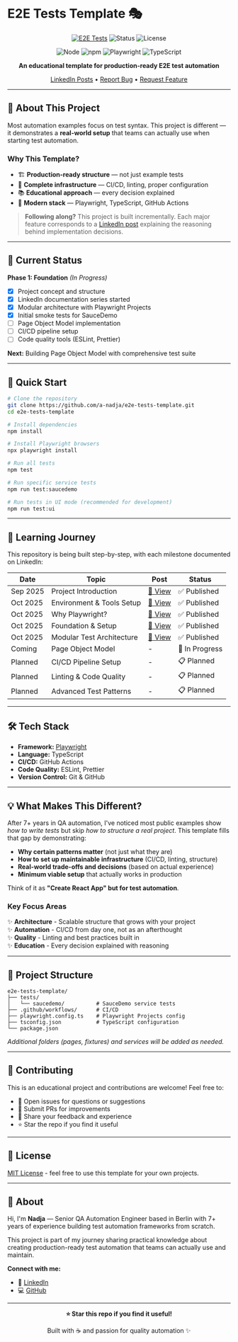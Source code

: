 # E2E Tests Template 🎭

<div align="center">

[![E2E Tests](https://github.com/a-nadja/e2e-tests-template/actions/workflows/playwright.yml/badge.svg)](https://github.com/a-nadja/e2e-tests-template/actions/workflows/playwright.yml)
![Status](https://img.shields.io/badge/status-in%20progress-yellow)
![License](https://img.shields.io/badge/license-MIT-green)

![Node](https://img.shields.io/badge/node-22.20.0-green)
![npm](https://img.shields.io/badge/npm-11.6.1-red)
![Playwright](https://img.shields.io/badge/playwright-1.56.0-45ba4b)
![TypeScript](https://img.shields.io/badge/typescript-5.0+-3178c6)


**An educational template for production-ready E2E test automation**

[LinkedIn Posts](https://www.linkedin.com/search/results/all/?keywords=%23e2e_tests_template) • [Report Bug](../../issues) • [Request Feature](../../issues)

</div>

---

## 🎯 About This Project

Most automation examples focus on test syntax. This project is different — it demonstrates a **real-world setup** that teams can actually use when starting test automation.

### Why This Template?

- 🏗️ **Production-ready structure** — not just example tests
- 🔧 **Complete infrastructure** — CI/CD, linting, proper configuration
- 📚 **Educational approach** — every decision explained
- 🚀 **Modern stack** — Playwright, TypeScript, GitHub Actions

> **Following along?** This project is built incrementally. Each major feature corresponds to a [LinkedIn post](https://www.linkedin.com/search/results/all/?keywords=%23e2e_tests_template) explaining the reasoning behind implementation decisions.

---

## 🚧 Current Status

**Phase 1: Foundation** _(In Progress)_
- [x] Project concept and structure
- [x] LinkedIn documentation series started
- [x] Modular architecture with Playwright Projects
- [x] Initial smoke tests for SauceDemo
- [ ] Page Object Model implementation
- [ ] CI/CD pipeline setup
- [ ] Code quality tools (ESLint, Prettier)

**Next:** Building Page Object Model with comprehensive test suite

---

## 🚀 Quick Start

```bash
# Clone the repository
git clone https://github.com/a-nadja/e2e-tests-template.git
cd e2e-tests-template

# Install dependencies
npm install

# Install Playwright browsers
npx playwright install

# Run all tests
npm test

# Run specific service tests
npm run test:saucedemo

# Run tests in UI mode (recommended for development)
npm run test:ui
```

---

## 📖 Learning Journey

This repository is being built step-by-step, with each milestone documented on LinkedIn:

| Date | Topic | Post | Status |
|------|-------|------|--------|
| Sep 2025 | Project Introduction | [🔗 View](https://www.linkedin.com/posts/ageeva-nadja_qaautomation-playwright-cicd-activity-7378350301327749121-Fpsf?utm_source=share&utm_medium=member_desktop&rcm=ACoAACv37cIB1LMDZh1gVc3qjYOmQc_7DYawg-o) | ✅ Published |
| Oct 2025 | Environment & Tools Setup | [🔗 View](https://www.linkedin.com/posts/ageeva-nadja_e2eabrtestsabrtemplate-qaautomation-playwright-activity-7378876285525094400-TbOU?utm_source=share&utm_medium=member_desktop&rcm=ACoAACv37cIB1LMDZh1gVc3qjYOmQc_7DYawg-o) | ✅ Published |
| Oct 2025 | Why Playwright? | [🔗 View](https://www.linkedin.com/posts/ageeva-nadja_e2eabrtestsabrtemplate-qaautomation-playwright-activity-7381066367086510081-Z8-v?utm_source=share&utm_medium=member_desktop&rcm=ACoAACv37cIB1LMDZh1gVc3qjYOmQc_7DYawg-o) | ✅ Published |
| Oct 2025 | Foundation & Setup | [🔗 View](https://www.linkedin.com/posts/ageeva-nadja_e2eabrtestsabrtemplate-qaautomation-testautomation-activity-7381988060210565121-AScC?utm_source=share&utm_medium=member_desktop&rcm=ACoAACv37cIB1LMDZh1gVc3qjYOmQc_7DYawg-o) | ✅ Published |
| Oct 2025 | Modular Test Architecture | [🔗 View](https://www.linkedin.com/posts/ageeva-nadja_e2eabrtestsabrtemplate-qaautomation-playwright-activity-7382496259644854272-Xv6f?utm_source=share&utm_medium=member_desktop&rcm=ACoAACv37cIB1LMDZh1gVc3qjYOmQc_7DYawg-o) | ✅ Published |
| Coming | Page Object Model | - | 🔄 In Progress |
| Planned | CI/CD Pipeline Setup | - | 📋 Planned |
| Planned | Linting & Code Quality | - | 📋 Planned |
| Planned | Advanced Test Patterns | - | 📋 Planned |

---

## 🛠️ Tech Stack

- **Framework:** [Playwright](https://playwright.dev/)
- **Language:** TypeScript
- **CI/CD:** GitHub Actions
- **Code Quality:** ESLint, Prettier
- **Version Control:** Git & GitHub

---

## 💡 What Makes This Different?

After 7+ years in QA automation, I've noticed most public examples show *how to write tests* but skip *how to structure a real project*. This template fills that gap by demonstrating:

- **Why certain patterns matter** (not just what they are)
- **How to set up maintainable infrastructure** (CI/CD, linting, structure)
- **Real-world trade-offs and decisions** (based on actual experience)
- **Minimum viable setup** that actually works in production

Think of it as **"Create React App" but for test automation**.

### Key Focus Areas

✨ **Architecture** - Scalable structure that grows with your project  
✨ **Automation** - CI/CD from day one, not as an afterthought  
✨ **Quality** - Linting and best practices built in  
✨ **Education** - Every decision explained with reasoning  

---

## 📂 Project Structure

```
e2e-tests-template/
├── tests/
│   └── saucedemo/          # SauceDemo service tests
├── .github/workflows/      # CI/CD
├── playwright.config.ts    # Playwright Projects config
├── tsconfig.json           # TypeScript configuration
└── package.json
```

_Additional folders (pages, fixtures) and services will be added as needed._

---

## 🤝 Contributing

This is an educational project and contributions are welcome! Feel free to:

- 💬 Open issues for questions or suggestions
- 🔧 Submit PRs for improvements
- 📣 Share your feedback and experience
- ⭐ Star the repo if you find it useful

---

## 📝 License

[MIT License](LICENSE) - feel free to use this template for your own projects.

---

## 👋 About

Hi, I'm **Nadja** — Senior QA Automation Engineer based in Berlin with 7+ years of experience building test automation frameworks from scratch.

This project is part of my journey sharing practical knowledge about creating production-ready test automation that teams can actually use and maintain.

**Connect with me:**
- 💼 [LinkedIn](https://www.linkedin.com/in/ageeva-nadja/)
- 💻 [GitHub](https://github.com/a-nadja)

---

<div align="center">

**⭐ Star this repo if you find it useful!**

Built with ☕ and passion for quality automation ✨

</div>
